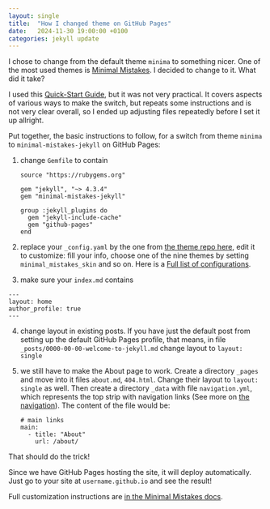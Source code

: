 ```yaml
---
layout: single
title:  "How I changed theme on GitHub Pages"
date:   2024-11-30 19:00:00 +0100
categories: jekyll update
---
```


I chose to change from the default theme `minima` to something nicer. One of the most used themes is [Minimal Mistakes](https://github.com/mmistakes/minimal-mistakes/tree/master?tab=readme-ov-file). I decided to change to it. What did it take?

I used this [Quick-Start Guide](https://mmistakes.github.io/minimal-mistakes/docs/quick-start-guide/), but it was not very practical. It covers aspects of various ways to make the switch, but repeats some instructions and is not very clear overall, so I ended up adjusting files repeatedly before I set it up allright. 

Put together, the basic instructions to follow, for a switch from theme `minima` to `minimal-mistakes-jekyll` on GitHub Pages:

1. change `Gemfile` to contain  
   
   ```
   source "https://rubygems.org"
   
   gem "jekyll", "~> 4.3.4"
   gem "minimal-mistakes-jekyll"
   
   group :jekyll_plugins do
     gem "jekyll-include-cache"
     gem "github-pages"
   end
   ```

2. replace your `_config.yaml` by the one from [the theme repo here](https://github.com/mmistakes/minimal-mistakes/blob/master/_config.yml), edit it to customize: fill your info, choose one of the nine themes by setting `minimal_mistakes_skin` and so on. Here is a [Full list of configurations](https://mmistakes.github.io/minimal-mistakes/docs/configuration/).

3.  make sure your `index.md` contains  
   
   ```
   ---
   layout: home
   author_profile: true
   ---
   ```

4. change layout in existing posts. If you have just the default post from setting up the default GitHub Pages profile, that means, in file `_posts/0000-00-00-welcome-to-jekyll.md` change layout to `layout: single`

5. we still have to make the About page to work. Create a directory `_pages` and move into it files `about.md`, `404.html`. Change their layout to `layout: single` as well. Then create a directory `_data` with file `navigation.yml`, which represents the top strip with navigation links (See more on [the navigation](https://mmistakes.github.io/minimal-mistakes/docs/navigation/)). The content of the file would be:  

   ``` 
   # main links
   main:
     - title: "About"
       url: /about/
   ```

That should do the trick!  

Since we have GitHub Pages hosting the site, it will deploy automatically. Just go to your site at `username.github.io` and see the result!  

Full customization instructions are [in the Minimal Mistakes docs](https://mmistakes.github.io/minimal-mistakes/docs/quick-start-guide/).
